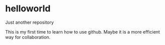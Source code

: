 # helloworld
Just another repository

This is my first time to learn how to use github. Maybe it is a more efficient way for collaboration.
